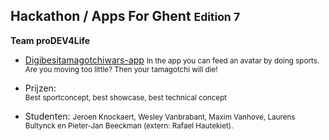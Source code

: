 Hackathon **/ Apps For Ghent <small>Edition 7</small>**
----------------------------

**Team proDEV4Life**

- [Digibesitamagotchiwars-app](https://drive.google.com/file/d/0B3SMC7ON0MS6WVZWQVhVNjZHOVk/view)
  <small>In the app you can feed an avatar by doing sports. Are you moving too little? Then your tamagotchi will die!</small>

- Prijzen:  
  <small>Best sportconcept, best showcase, best technical concept</small>

- Studenten:
  <small>Jeroen Knockaert, Wesley Vanbrabant, Maxim Vanhove, Laurens Bultynck en Pieter-Jan Beeckman (extern: Rafael Hautekiet).</small>